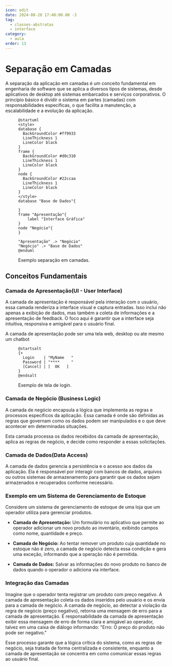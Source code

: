 ```yaml
---
icon: edit
date: 2024-08-28 17:40:00.00 -3
tag:
  - classes-abstratas
  - interface
category:
  - aula
order: 13
---
```


# Separação em Camadas

A separação da aplicação em camadas é um conceito fundamental em engenharia de software que se aplica a diversos tipos de sistemas, desde aplicativos de desktop até sistemas embarcados e serviços corporativos. O princípio básico é dividir o sistema em partes (camadas) com responsabilidades específicas, o que facilita a manutenção, a escalabilidade e a evolução da aplicação.

<figure>

```plantuml
@startuml
<style>
database {
  BackGroundColor #ff9933
  LineThickness 1
  LineColor black
}
frame {
  BackGroundColor #d0c310
  LineThickness 1
  LineColor black
}
node {
  BackGroundColor #22ccaa
  LineThickness 1
  LineColor black
}
</style>
database "Base de Dados"{
    
}
frame "Apresentação"{
    label "Interface Gráfica"
}
node "Negócio"{
}

"Apresentação" .> "Negócio"
"Negócio" .> "Base de Dados"
@enduml
```

<figcaption> Exemplo separação em camadas.</figcaption>
</figure>

## Conceitos Fundamentais

### Camada de Apresentação(UI - User Interface)

A camada de apresentação é responsável pela interação com o usuário, essa camada renderiza a interface visual e captura entradas. Isso inclui não apenas a exibição de dados, mas também a coleta de informações e a apresentação de feedback. O foco aqui é garantir que a interface seja intuitiva, responsiva e amigável para o usuário final.

A camada de apresentação pode ser uma tela web, desktop ou ate mesmo um chatbot

<figure>

```plantuml
@startsalt
{+
  Login    | "MyName   "
  Password | "****     "
  [Cancel] | [  OK   ]
}
@endsalt
```

<figcaption> Exemplo de tela de login.</figcaption>
</figure>

### Camada de Negócio (Business Logic)

A camada de negócio encapsula a lógica que implementa as regras e processos específicos da aplicação. Essa camada é onde são definidas as regras que governam como os dados podem ser manipulados e o que deve acontecer em determinadas situações.

Esta camada processa os dados recebidos da camada de apresentação, aplica as regras de negócio, e decide como responder a essas solicitações. 


### Camada de Dados(Data Access)

A camada de dados gerencia a persistência e o acesso aos dados da aplicação. Ela é responsável por interagir com bancos de dados, arquivos ou outros sistemas de armazenamento para garantir que os dados sejam armazenados e recuperados conforme necessário.

### Exemplo em um Sistema de Gerenciamento de Estoque

Considere um sistema de gerenciamento de estoque de uma loja que um operador utiliza para gerenciar produtos.

- **Camada de Apresentação:** Um formulário no aplicativo que permite ao operador adicionar um novo produto ao inventário, exibindo campos como nome, quantidade e preço.

- **Camada de Negócio:** Ao tentar remover um produto cuja quantidade no estoque não é zero, a camada de negócio detecta essa condição e gera uma exceção, informando que a operação não é permitida.

- **Camada de Dados:** Salvar as informações do novo produto no banco de dados quando o operador o adiciona via interface.

### Integração das Camadas

Imagine que o operador tenta registrar um produto com preço negativo. A camada de apresentação coleta os dados inseridos pelo usuário e os envia para a camada de negócio. A camada de negócio, ao detectar a violação da regra de negócio (preço negativo), retorna uma mensagem de erro para a camada de apresentação. É responsabilidade da camada de apresentação exibir essa mensagem de erro de forma clara e amigável ao operador, talvez em uma caixa de diálogo informando: "Erro: O preço do produto não pode ser negativo."

Esse processo garante que a lógica crítica do sistema, como as regras de negócio, seja tratada de forma centralizada e consistente, enquanto a camada de apresentação se concentra em como comunicar essas regras ao usuário final.

